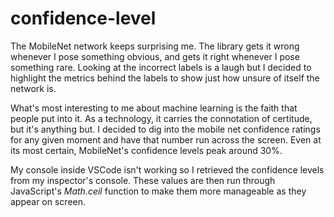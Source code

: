 # confidence-level

The MobileNet network keeps surprising me. The library gets it wrong whenever I pose something obvious, and gets it right whenever I pose something rare. Looking at the incorrect labels is a laugh but I decided to highlight the metrics behind the labels to show just how unsure of itself the network is.  

What's most interesting to me about machine learning is the faith that people put into it. As a technology, it carries the connotation of certitude, but it's anything but. I decided to dig into the  mobile net confidence ratings for any given moment and have that number run across the screen. Even at its most certain, MobileNet's confidence levels peak around 30%. 

My console inside VSCode isn't working so I retrieved the confidence levels from my inspector's console. These values are then run through JavaScript's *Math.ceil* function to make them more manageable as they appear on screen.
